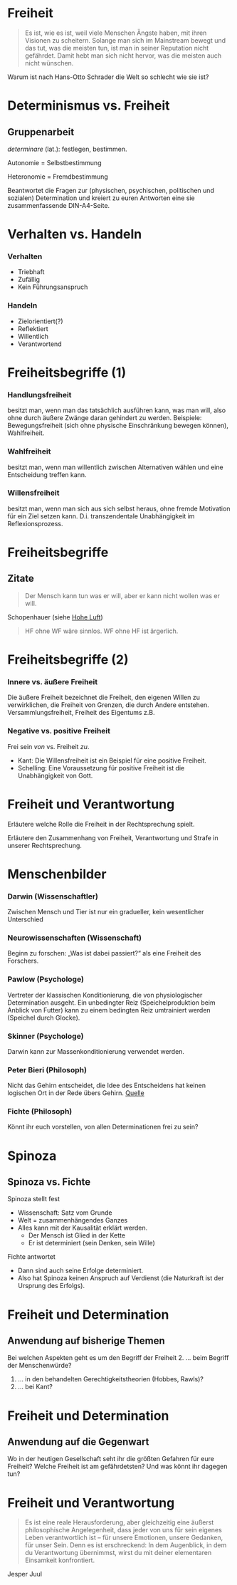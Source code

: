 # Freiheit<!-- .element: class="fragment" data-fragment-index="2" -->

> Es ist, wie es ist, weil viele Menschen Ängste haben, mit ihren Visionen zu scheitern. Solange man sich im Mainstream bewegt und das tut, was die meisten tun, ist man in seiner Reputation nicht gefährdet. Damit hebt man sich nicht hervor, was die meisten auch nicht wünschen.

Warum ist nach Hans-Otto Schrader die Welt so schlecht wie sie ist? <!-- .element: class="frage fragment" data-fragment-index="1" -->



# Determinismus vs. Freiheit
## Gruppenarbeit

*determinare* (lat.): festlegen, bestimmen.

Autonomie = Selbstbestimmung

Heteronomie = Fremdbestimmung

Beantwortet die Fragen zur (physischen, psychischen, politischen und sozialen) Determination und kreiert zu euren Antworten eine sie zusammenfassende DIN-A4-Seite. <!-- .element: class="frage fragment" data-fragment-index="1" -->



# Verhalten vs. Handeln
### Verhalten
* Triebhaft
* Zufällig
* Kein Führungsanspruch

### Handeln
* Zielorientiert(?)
* Reflektiert
* Willentlich
* Verantwortend



# Freiheitsbegriffe (1)

### Handlungsfreiheit
besitzt man, wenn man das tatsächlich ausführen kann, was man will, also ohne durch äußere Zwänge daran gehindert zu werden. Beispiele: Bewegungsfreiheit (sich ohne physische Einschränkung bewegen können), Wahlfreiheit.
### Wahlfreiheit
besitzt man, wenn man willentlich zwischen Alternativen wählen und eine Entscheidung treffen kann.
### Willensfreiheit
besitzt man, wenn man sich aus sich selbst heraus, ohne fremde Motivation für ein Ziel setzen kann. D.i. transzendentale Unabhängigkeit im Reflexionsprozess.


# Freiheitsbegriffe
## Zitate

> Der Mensch kann tun was er will, aber er kann nicht wollen was er will.

Schopenhauer <!-- .element: class="rechts" -->
(siehe [Hohe Luft](http://www.hoheluft-magazin.de/2013/08/kann-der-mensch-wollen-was-er-will/))

> HF ohne WF wäre sinnlos. WF ohne HF ist ärgerlich.



# Freiheitsbegriffe (2)
### Innere vs. äußere Freiheit
Die äußere Freiheit bezeichnet die Freiheit, den eigenen Willen zu verwirklichen, die Freiheit von Grenzen, die durch Andere entstehen. Versammlungsfreiheit, Freiheit des Eigentums z.B.

### Negative vs. positive Freiheit

Frei sein *von* vs. Freiheit *zu*.
* Kant: Die Willensfreiheit ist ein Beispiel für eine positive Freiheit.
* Schelling: Eine Voraussetzung für positive Freiheit ist die Unabhängigkeit von Gott.



# Freiheit und Verantwortung

Erläutere welche Rolle die Freiheit in der Rechtsprechung spielt. <!-- .element: class="frage" -->

Erläutere den Zusammenhang von Freiheit, Verantwortung und Strafe in unserer Rechtsprechung. <!-- .element: class="frage fragment" -->



# Menschenbilder

### Darwin (Wissenschaftler)
Zwischen Mensch und Tier ist nur ein gradueller, kein wesentlicher Unterschied
### Neurowissenschaften (Wissenschaft)
Beginn zu forschen: „Was ist dabei passiert?“ als eine Freiheit des Forschers.
### Pawlow (Psychologe)
Vertreter der klassischen Konditionierung, die von physiologischer Determination ausgeht. Ein unbedingter Reiz (Speichelproduktion beim Anblick von Futter) kann zu einem bedingten Reiz umtrainiert werden (Speichel durch Glocke).
### Skinner (Psychologe)
Darwin kann zur Massenkonditionierung verwendet werden.
### Peter Bieri (Philosoph)
Nicht das Gehirn entscheidet, die Idee des Entscheidens hat keinen logischen Ort in der Rede übers Gehirn. [Quelle](http://www.spiegel.de/spiegel/a-336006.html)
### Fichte (Philosoph)
Könnt ihr euch vorstellen, von allen Determinationen frei zu sein? <!-- .element: class="frage" -->



# Spinoza
## Spinoza vs. Fichte

Spinoza stellt fest
* Wissenschaft: Satz vom Grunde
* Welt = zusammenhängendes Ganzes
* Alles kann mit der Kausalität erklärt werden.
  * Der Mensch ist Glied in der Kette
  * Er ist determiniert (sein Denken, sein Wille)

Fichte antwortet
* Dann sind auch seine Erfolge determiniert.
* Also hat Spinoza keinen Anspruch auf Verdienst (die Naturkraft ist der Ursprung des Erfolgs).

<!-- Sartre
„Der Mensch ist nichts anderes als das, wozu er sich macht. Der Mensch ist zur Freiheit verdammt.“

„Der Mensch ist im Grunde Begierde, Gott zu sein.“

„Der Mensch existiert nur in dem Maße, in dem er sich verwirklicht. Der Mensch ist nichts anderes als die Gesamtheit seiner Handlungen, nichts anderes als sein Leben.“

„Mensch … nicht definierbar … weil er anfangs überhaupt nichts ist.“ (Z.12)
„verlassen“ (Z.52)
„so finden wir uns keinen Werten, keinen Geboten gegenüber“ (Z.58)
Gibt es für Sartre Menschenrechte?
„der Mensch muss sich selbst wieder finden und sich überzeugen, dass ihn nichts vor ihm selbst retten kann“ (Z.78)
Nur er kann sich retten, Werte festlegen, sich definieren. Er ist alles.
-->



# Freiheit und Determination
## Anwendung auf bisherige Themen

Bei welchen Aspekten geht es um den Begriff der Freiheit <!-- .element: class="frage" -->
2. ... beim Begriff der Menschenwürde?<!-- .element: class="frage fragment" data-fragment-index="2" -->
1. ... in den behandelten Gerechtigkeitstheorien (Hobbes, Rawls)? <!-- .element: class="frage fragment" data-fragment-index="3" -->
1. ... bei Kant? <!-- .element: class="frage fragment" data-fragment-index="4" -->


# Freiheit und Determination
## Anwendung auf die Gegenwart

Wo in der heutigen Gesellschaft seht ihr die größten Gefahren für eure Freiheit? Welche Freiheit ist am gefährdetsten? Und was könnt ihr dagegen tun?<!-- .element: class="frage" -->

<!-- TODO(evtl.) # Freiwillige Armut (Fobi) -->


# Freiheit und Verantwortung

> Es ist eine reale Herausforderung, aber gleichzeitig eine äußerst philosophische Angelegenheit, dass jeder von uns für sein eigenes Leben verantwortlich ist – für unsere Emotionen, unsere Gedanken, für unser Sein. Denn es ist erschreckend: In dem Augenblick, in dem du Verantwortung übernimmst, wirst du mit deiner elementaren Einsamkeit konfrontiert.

Jesper Juul<!-- .element: class="rechts" -->
